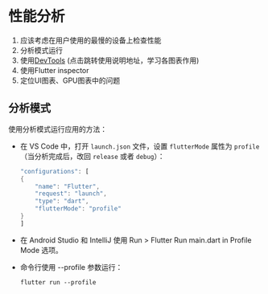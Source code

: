 # 性能分析

1. 应该考虑在用户使用的最慢的设备上检查性能
2. 分析模式运行
3. 使用[DevTools](https://flutter.cn/docs/tools/devtools) (点击跳转使用说明地址，学习各图表作用)
4. 使用Flutter inspector
5. 定位UI图表、GPU图表中的问题

## 分析模式

使用分析模式运行应用的方法：

* 在 VS Code 中，打开 `launch.json` 文件，设置 `flutterMode` 属性为 `profile`（当分析完成后，改回 `release` 或者 `debug`）：

    ```dart
    "configurations": [
    {
        "name": "Flutter",
        "request": "launch",
        "type": "dart",
        "flutterMode": "profile"
    }
    ]
    ```

* 在 Android Studio 和 IntelliJ 使用 Run > Flutter Run main.dart in Profile Mode 选项。

* 命令行使用 --profile 参数运行：

    ```shell
    flutter run --profile
    ```
